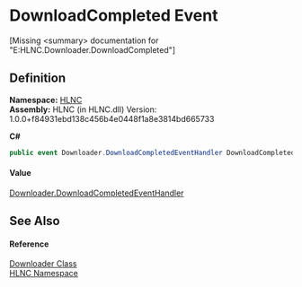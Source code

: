 # DownloadCompleted Event


\[Missing &lt;summary&gt; documentation for "E:HLNC.Downloader.DownloadCompleted"\]



## Definition
**Namespace:** <a href="N_HLNC">HLNC</a>  
**Assembly:** HLNC (in HLNC.dll) Version: 1.0.0+f84931ebd138c456b4e0448f1a8e3814bd665733

**C#**
``` C#
public event Downloader.DownloadCompletedEventHandler DownloadCompleted
```



#### Value
<a href="T_HLNC_Downloader_DownloadCompletedEventHandler">Downloader.DownloadCompletedEventHandler</a>

## See Also


#### Reference
<a href="T_HLNC_Downloader">Downloader Class</a>  
<a href="N_HLNC">HLNC Namespace</a>  
